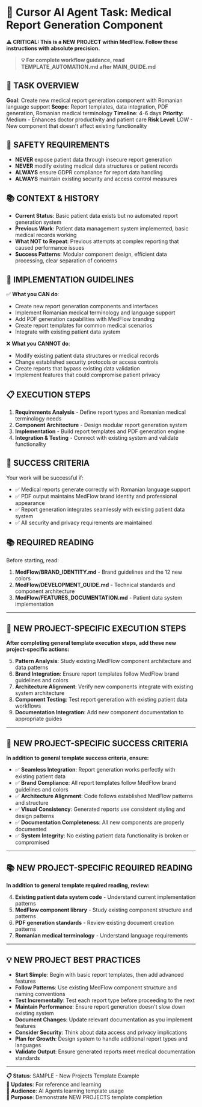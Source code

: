 # 🤖 Cursor AI Agent Task: Medical Report Generation Component

**⚠️ CRITICAL: This is a NEW PROJECT within MedFlow. Follow these instructions with absolute precision.**

> **💡 For complete workflow guidance, read TEMPLATE_AUTOMATION.md after MAIN_GUIDE.md**

## 🎯 **TASK OVERVIEW**
**Goal**: Create new medical report generation component with Romanian language support
**Scope**: Report templates, data integration, PDF generation, Romanian medical terminology
**Timeline**: 4-6 days
**Priority**: Medium - Enhances doctor productivity and patient care
**Risk Level**: LOW - New component that doesn't affect existing functionality

## 🚨 **SAFETY REQUIREMENTS**
- **NEVER** expose patient data through insecure report generation
- **NEVER** modify existing medical data structures or patient records
- **ALWAYS** ensure GDPR compliance for report data handling
- **ALWAYS** maintain existing security and access control measures

## 📚 **CONTEXT & HISTORY**
- **Current Status**: Basic patient data exists but no automated report generation system
- **Previous Work**: Patient data management system implemented, basic medical records working
- **What NOT to Repeat**: Previous attempts at complex reporting that caused performance issues
- **Success Patterns**: Modular component design, efficient data processing, clear separation of concerns

## 🔧 **IMPLEMENTATION GUIDELINES**
✅ **What you CAN do**: 
- Create new report generation components and interfaces
- Implement Romanian medical terminology and language support
- Add PDF generation capabilities with MedFlow branding
- Create report templates for common medical scenarios
- Integrate with existing patient data system

❌ **What you CANNOT do**: 
- Modify existing patient data structures or medical records
- Change established security protocols or access controls
- Create reports that bypass existing data validation
- Implement features that could compromise patient privacy

## 📋 **EXECUTION STEPS**
1. **Requirements Analysis** - Define report types and Romanian medical terminology needs
2. **Component Architecture** - Design modular report generation system
3. **Implementation** - Build report templates and PDF generation engine
4. **Integration & Testing** - Connect with existing system and validate functionality

## 🎯 **SUCCESS CRITERIA**
Your work will be successful if:
- ✅ Medical reports generate correctly with Romanian language support
- ✅ PDF output maintains MedFlow brand identity and professional appearance
- ✅ Report generation integrates seamlessly with existing patient data system
- ✅ All security and privacy requirements are maintained

## 📚 **REQUIRED READING**
Before starting, read:
1. **MedFlow/BRAND_IDENTITY.md** - Brand guidelines and the 12 new colors
2. **MedFlow/DEVELOPMENT_GUIDE.md** - Technical standards and component architecture
3. **MedFlow/FEATURES_DOCUMENTATION.md** - Patient data system implementation

---

## 🚀 **NEW PROJECT-SPECIFIC EXECUTION STEPS**

**After completing general template execution steps, add these new project-specific actions:**

5. **Pattern Analysis**: Study existing MedFlow component architecture and data patterns
6. **Brand Integration**: Ensure report templates follow MedFlow brand guidelines and colors
7. **Architecture Alignment**: Verify new components integrate with existing system architecture
8. **Component Testing**: Test report generation with existing patient data workflows
9. **Documentation Integration**: Add new component documentation to appropriate guides

---

## 🎯 **NEW PROJECT-SPECIFIC SUCCESS CRITERIA**

**In addition to general template success criteria, ensure:**

- ✅ **Seamless Integration**: Report generation works perfectly with existing patient data
- ✅ **Brand Compliance**: All report templates follow MedFlow brand guidelines and colors
- ✅ **Architecture Alignment**: Code follows established MedFlow patterns and structure
- ✅ **Visual Consistency**: Generated reports use consistent styling and design patterns
- ✅ **Documentation Completeness**: All new components are properly documented
- ✅ **System Integrity**: No existing patient data functionality is broken or compromised

---

## 📚 **NEW PROJECT-SPECIFIC REQUIRED READING**

**In addition to general template required reading, review:**

4. **Existing patient data system code** - Understand current implementation patterns
5. **MedFlow component library** - Study existing component structure and patterns
6. **PDF generation standards** - Review existing document creation patterns
7. **Romanian medical terminology** - Understand language requirements

---

## 💡 **NEW PROJECT BEST PRACTICES**

- **Start Simple**: Begin with basic report templates, then add advanced features
- **Follow Patterns**: Use existing MedFlow component structure and naming conventions
- **Test Incrementally**: Test each report type before proceeding to the next
- **Maintain Performance**: Ensure report generation doesn't slow down existing system
- **Document Changes**: Update relevant documentation as you implement features
- **Consider Security**: Think about data access and privacy implications
- **Plan for Growth**: Design system to handle additional report types and languages
- **Validate Output**: Ensure generated reports meet medical documentation standards

---

**📋 Status**: SAMPLE - New Projects Template Example  
**🔄 Updates**: For reference and learning  
**👥 Audience**: AI Agents learning template usage  
**🎯 Purpose**: Demonstrate NEW PROJECTS template completion
